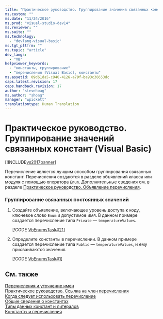 ```yaml
---
title: "Практическое руководство. Группирование значений связанных констант (Visual Basic) | Microsoft Docs"
ms.custom: ""
ms.date: "11/24/2016"
ms.prod: "visual-studio-dev14"
ms.reviewer: ""
ms.suite: ""
ms.technology: 
  - "devlang-visual-basic"
ms.tgt_pltfrm: ""
ms.topic: "article"
dev_langs: 
  - "VB"
helpviewer_keywords: 
  - "константы, группирование"
  - "перечисления [Visual Basic], константы"
ms.assetid: 09d61da5-c940-4126-a79f-ba93c36653dc
caps.latest.revision: 17
caps.handback.revision: 17
author: "stevehoag"
ms.author: "shoag"
manager: "wpickett"
translationtype: Human Translation
---
```

# Практическое руководство. Группирование значений связанных констант (Visual Basic)
[!INCLUDE[vs2017banner](../../../../csharp/includes/vs2017banner.md)]

Перечисление является лучшим способом группирования связанных констант.  Перечисления создаются в разделе объявлений класса или модуля с помощью оператора `Enum`.  Дополнительные сведения см. в разделе [Практическое руководство. Объявление перечисления](../../../../visual-basic/programming-guide/language-features/constants-enums/how-to-declare-enumerations.md).  
  
### Группирование связанных постоянных значений  
  
1.  Создайте объявление, включающее уровень доступа к коду, ключевое слово `Enum` и допустимое имя.  В данном примере создается перечисление типа `Private` — `temperatureValues`.  
  
     [!CODE [VbEnumsTask#21](../CodeSnippet/VS_Snippets_VBCSharp/VbEnumsTask#21)]  
  
2.  Определите константы в перечислении.  В данном примере создается перечисление типа `Public` — `temperatureValues`, и ему присваиваются значения.  
  
     [!CODE [VbEnumsTask#1](../CodeSnippet/VS_Snippets_VBCSharp/VbEnumsTask#1)]  
  
## См. также  
 [Перечисления и уточнение имен](../../../../visual-basic/programming-guide/language-features/constants-enums/enumerations-and-name-qualification.md)   
 [Практическое руководство. Ссылка на член перечисления](../../../../visual-basic/programming-guide/language-features/constants-enums/how-to-refer-to-an-enumeration-member.md)   
 [Когда следует использовать перечисление](../../../../visual-basic/programming-guide/language-features/constants-enums/when-to-use-an-enumeration.md)   
 [Общие сведения о константах](../../../../visual-basic/programming-guide/language-features/constants-enums/constants-overview.md)   
 [Типы данных констант и литералов](../../../../visual-basic/programming-guide/language-features/constants-enums/constant-and-literal-data-types.md)   
 [Константы и перечисления](../../../../visual-basic/language-reference/constants-and-enumerations.md)